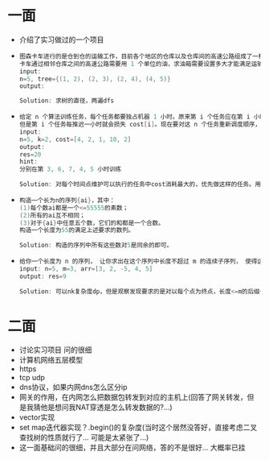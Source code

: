 # 一面

* 介绍了实习做过的一个项目

* ``` cpp
  图森卡车进行的是仓到仓的运输工作，目前各个地区的仓库以及仓库间的高速公路组成了一棵树，卡车需要能够从任意一个仓库运输到另一个仓库。
  卡车通过相邻仓库之间的高速公路需要用 1 个单位的油，求油箱需要设置多大才能满足运输要求（运输途中不能加油）。
  input:
  n=5, tree={(1, 2), (2, 3), (2, 4), (4, 5)}
  output:
  
  Solution: 求树的直径，两遍dfs
  ```

* ``` cpp
  给定 n 个算法训练任务，每个任务都要独占机器 1 小时。原来第 i 个任务应在第 i 小时开始做。由于突发情况停电了 k 小时，所有任务都要推迟，即时间区间从原来的 [1, n] 改为 [1+k, n+k] 小时。
  但是第 i 个任务每推迟一小时就会损失 cost[i]。现在要对这 n 个任务重新调度顺序，要求不能比原来开始时间更早，求最小的损失。
  input:
  n=5, k=2, cost=[4, 2, 1, 10, 2]
  output:
  res=20
  hint:
  分别在第 3, 6, 7, 4, 5 小时训练
    
  Solution: 对每个时间点维护可以执行的任务中cost消耗最大的，优先做这样的任务。用堆维护
  ```

* ``` cpp
  构造一个长为n的序列{ai}，其中：
  (1)每个数ai都是一个<=55555的素数；
  (2)所有的ai互不相同；
  (3)对于{ai}中任意五个数，它们的和都是一个合数。
  构造一个长度为55的满足上述要求的数列。
    
  Solution: 构造的序列中所有这些数对5是同余的即可。
  ```

* ``` cpp
  给你一个长度为 n 的序列， 让你求出在这个序列中长度不超过 m 的连续子序列， 使得这个子序列的和最大。 输出这个最大值。 
  input: n=5, m=3, arr=[3, 2, -5, 4, 5] 
  output: res=9
    
  Solution: 可以nk复杂度dp，但是观察发现要求的是对以每个点为终点，长度<=m的后缀子数组的最大值，那么可以用单调队列或者set维护。
  ```




# 二面

* 讨论实习项目 问的很细
* 计算机网络五层模型
* https
* tcp udp
* dns协议，如果内网dns怎么区分ip
* 网关的作用，在内网怎么把数据包转发到对应的主机上(回答了网关转发，但是我猜他是想问我NAT穿透是怎么转发数据的?...)
* vector实现
* set map迭代器实现？.begin()的复杂度(当时这个居然没答好，直接考虑二叉查找树的性质就行了... 可能是太紧张了...)
* 这一面基础问的很细，并且大部分在问网络，答的不是很好... 大概率已挂

